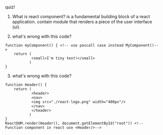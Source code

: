 quiz!

1. What is react component?
is a fundamental building block of a react application. contain module that renders a piece of the user interface (ui). 

2. what's wrong with this code?
```
function myComponent() { <!-- use pascall case instead MyComponent()-->
    return (
            <small>I'm tiny text!</small>
           )
}
```
3. what's wrong with this code?
```
function Header() {
    return (
            <header>
            <nav> 
            <img src="./react-logo.png" width="400px"/>
            </nav>
            </header>
           )
}
ReactDOM.render(Header(), document.getElementById("root")) <!-- Function component in react use <Header/>-->
```


